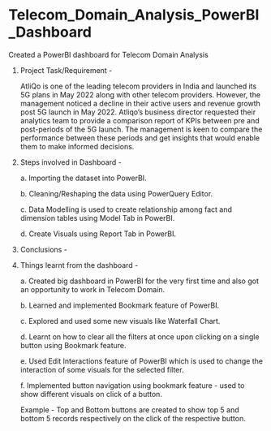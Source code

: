 # Telecom_Domain_Analysis_PowerBI_Dashboard
Created a PowerBI dashboard for Telecom Domain Analysis

1. Project Task/Requirement - 

    AtliQo is one of the leading telecom providers in India and launched its 5G plans in May 2022 along with other telecom providers. However, the management noticed a       decline in their active users and revenue growth post 5G launch in May 2022. Atliqo’s business director requested their analytics team to provide a comparison report     of KPIs between pre and post-periods of the 5G launch. The management is keen to compare the performance between these periods and get insights that would enable         them to make informed decisions.


2. Steps involved in Dashboard - 
    
    a. Importing the dataset into PowerBI.
    
    b. Cleaning/Reshaping the data using PowerQuery Editor.
    
    c. Data Modelling is used to create relationship among fact and dimension tables using Model Tab in PowerBI.
    
    d. Create Visuals using Report Tab in PowerBI. 
    
    
3. Conclusions - 


5. Things learnt from the dashboard -
   
   a. Created big dashboard in PowerBI for the very first time and also got an opportunity to work in Telecom Domain.
   
   b. Learned and implemented Bookmark feature of PowerBI.
   
   c. Explored and used some new visuals like Waterfall Chart.
   
   d. Learnt on how to clear all the filters at once upon clicking on a single button using Bookmark feature.
   
   e. Used Edit Interactions feature of PowerBI which is used to change the interaction of some visuals for the selected filter.
   
   f. Implemented button navigation using bookmark feature - used to show different visuals on click of a button.
   
      Example - Top and Bottom buttons are created to show top 5 and bottom 5 records respectively on the click of the respective button.
    
